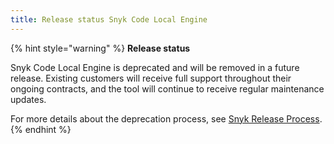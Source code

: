 ```yaml
---
title: Release status Snyk Code Local Engine
---
```


{% hint style="warning" %}
**Release status**

Snyk Code Local Engine is deprecated and will be removed in a future release. Existing customers will receive full support throughout their ongoing contracts, and the tool will continue to receive regular maintenance updates.

For more details about the deprecation process, see [Snyk Release Process](../../getting-started/snyk-release-process.md).
{% endhint %}
